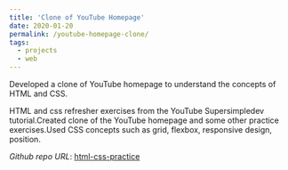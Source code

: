 ```yaml
---
title: 'Clone of YouTube Homepage'
date: 2020-01-20
permalink: /youtube-homepage-clone/
tags:
  - projects
  - web
---
```


Developed a clone of YouTube homepage to understand the concepts of HTML and CSS.

HTML and css refresher exercises from the YouTube Supersimpledev tutorial.Created clone of the YouTube homepage and some other practice exercises.Used CSS concepts such as grid, flexbox, responsive design, position.


*Github repo URL*: [html-css-practice](https://github.com/Nanirudh/html-css-practice)  

